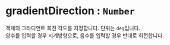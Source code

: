# gradientDirection : `Number`

객체의 그라디언트 회전 각도를 지정합니다. 단위는 `deg`입니다.  
양수를 입력할 경우 시계방향으로, 음수를 입력할 경우 반대로 회전합니다.